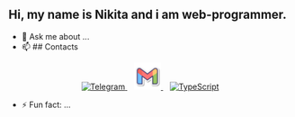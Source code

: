 ## Hi, my name is Nikita and i am web-programmer.  
- 💬 Ask me about ...
- 📫 ## Contacts
<p align="center">
  <a href="https://t.me/niki1tusa" target="_blank">
    <img src="https://raw.githubusercontent.com/niki1tusa/niki1tusa/main/assets/icons/telegram.png" alt="Telegram" width="48" />
  </a>
  &nbsp;&nbsp;
  <a href="https://mail.google.com/mail/?view=cm&fs=1&to=niki2ta00n4@gmail.com">
    <img src="https://raw.githubusercontent.com/niki1tusa/niki1tusa/main/assets/gmail.svg" alt="Gmail" width="48" />
  </a>
  &nbsp;&nbsp;
  <a href="https://www.typescriptlang.org/" target="_blank">
    <img src="https://raw.githubusercontent.com/niki1tusa/niki1tusa/main/assets/icons/ts.png" alt="TypeScript" width="48" />
  </a>
</p>

- ⚡ Fun fact: ...
